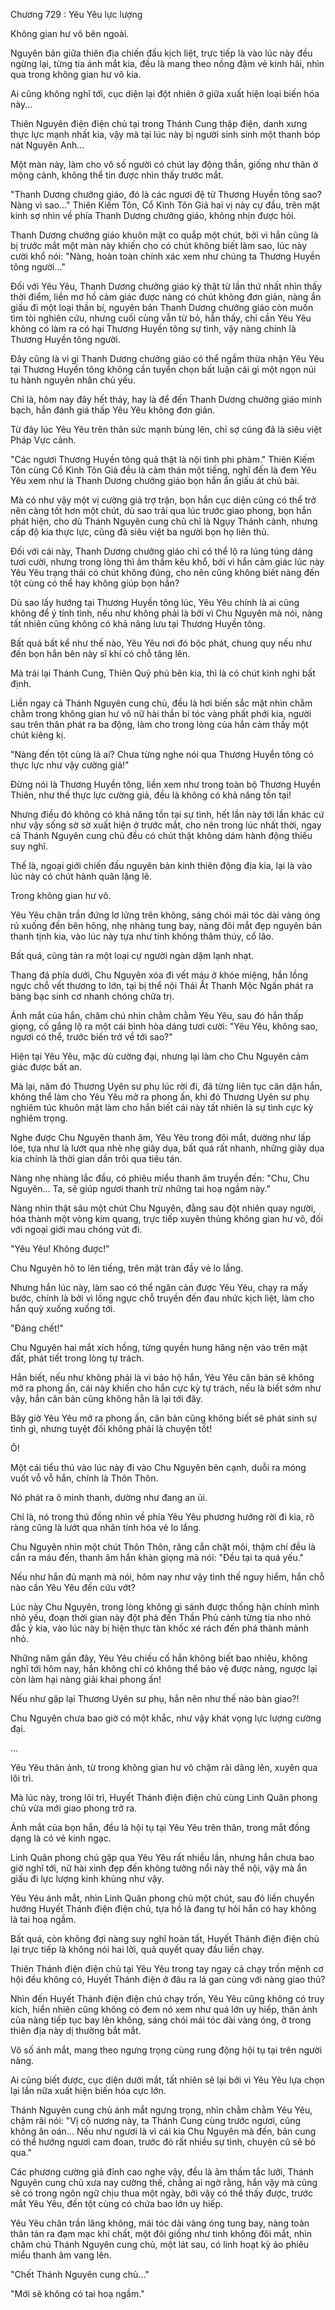 




Chương 729 : Yêu Yêu lực lượng


Không gian hư vô bên ngoài.

Nguyên bản giữa thiên địa chiến đấu kịch liệt, trực tiếp là vào lúc này đều ngừng lại, từng tia ánh mắt kia, đều là mang theo nồng đậm vẻ kinh hãi, nhìn qua trong không gian hư vô kia.

Ai cũng không nghĩ tới, cục diện lại đột nhiên ở giữa xuất hiện loại biến hóa này...

Thiên Nguyên điện điện chủ tại trong Thánh Cung thập điện, danh xưng thực lực mạnh nhất kia, vậy mà tại lúc này bị người sinh sinh một thanh bóp nát Nguyên Anh...

Một màn này, làm cho vô số người có chút lay động thần, giống như thân ở mộng cảnh, không thể tin được nhìn thấy trước mắt.

"Thanh Dương chưởng giáo, đó là các ngươi đệ tử Thương Huyền tông sao? Nàng vì sao..." Thiên Kiếm Tôn, Cổ Kình Tôn Giả hai vị này cự đầu, trên mặt kinh sợ nhìn về phía Thanh Dương chưởng giáo, không nhịn được hỏi.

Thanh Dương chưởng giáo khuôn mặt co quắp một chút, bởi vì hắn cũng là bị trước mắt một màn này khiến cho có chút không biết làm sao, lúc này cười khổ nói: "Nàng, hoàn toàn chính xác xem như chúng ta Thương Huyền tông người..."

Đối với Yêu Yêu, Thanh Dương chưởng giáo kỳ thật từ lần thứ nhất nhìn thấy thời điểm, liền mơ hồ cảm giác được nàng có chút không đơn giản, nàng ẩn giấu đi một loại thần bí, nguyên bản Thanh Dương chưởng giáo còn muốn tìm tòi nghiên cứu, nhưng cuối cùng vẫn từ bỏ, hắn thấy, chỉ cần Yêu Yêu không có làm ra có hại Thương Huyền tông sự tình, vậy nàng chính là Thương Huyền tông người.

Đây cũng là vì gì Thanh Dương chưởng giáo có thể ngầm thừa nhận Yêu Yêu tại Thương Huyền tông không cần tuyển chọn bất luận cái gì một ngọn núi tu hành nguyên nhân chủ yếu.

Chỉ là, hôm nay đây hết thảy, hay là để đến Thanh Dương chưởng giáo minh bạch, hắn đánh giá thấp Yêu Yêu không đơn giản.

Từ đây lúc Yêu Yêu trên thân sức mạnh bùng lên, chỉ sợ cũng đã là siêu việt Pháp Vực cảnh.

"Các ngươi Thương Huyền tông quả thật là nội tình phi phàm." Thiên Kiếm Tôn cùng Cổ Kình Tôn Giả đều là cảm thán một tiếng, nghĩ đến là đem Yêu Yêu xem như là Thanh Dương chưởng giáo bọn hắn ẩn giấu át chủ bài.

Mà có như vậy một vị cường giả trợ trận, bọn hắn cục diện cũng có thể trở nên càng tốt hơn một chút, dù sao trải qua lúc trước giao phong, bọn hắn phát hiện, cho dù Thánh Nguyên cung chủ chỉ là Ngụy Thánh cảnh, nhưng cấp độ kia thực lực, cũng đã siêu việt ba người bọn họ liên thủ.

Đối với cái này, Thanh Dương chưởng giáo chỉ có thể lộ ra lúng túng dáng tươi cười, nhưng trong lòng thì âm thầm kêu khổ, bởi vì hắn cảm giác lúc này Yêu Yêu trạng thái có chút không đúng, cho nên cũng không biết nàng đến tột cùng có thể hay không giúp bọn hắn?

Dù sao lấy hướng tại Thương Huyền tông lúc, Yêu Yêu chính là ai cũng không để ý tính tình, nếu như không phải là bởi vì Chu Nguyên mà nói, nàng tất nhiên cũng không có khả năng lưu tại Thương Huyền tông.

Bất quá bất kể như thế nào, Yêu Yêu nơi đó bộc phát, chung quy nếu như đến bọn hắn bên này sĩ khí có chỗ tăng lên.

Mà trái lại Thánh Cung, Thiên Quỷ phủ bên kia, thì là có chút kinh nghi bất định.

Liền ngay cả Thánh Nguyên cung chủ, đều là hơi biến sắc mặt nhìn chằm chằm trong không gian hư vô nữ hài thần bí tóc vàng phất phới kia, người sau trên thân phát ra ba động, làm cho trong lòng của hắn cảm thấy một chút kiêng kị.

"Nàng đến tột cùng là ai? Chưa từng nghe nói qua Thương Huyền tông có thực lực như vậy cường giả!"

Đừng nói là Thương Huyền tông, liền xem như trong toàn bộ Thương Huyền Thiên, như thế thực lực cường giả, đều là không có khả năng tồn tại!

Nhưng điều đó không có khả năng tồn tại sự tình, hết lần này tới lần khác cứ như vậy sống sờ sờ xuất hiện ở trước mắt, cho nên trong lúc nhất thời, ngay cả Thánh Nguyên cung chủ đều có chút thật không dám hành động thiếu suy nghĩ.

Thế là, ngoại giới chiến đấu nguyên bản kinh thiên động địa kia, lại là vào lúc này có chút hành quân lặng lẽ.

Trong không gian hư vô.

Yêu Yêu chân trần đứng lơ lửng trên không, sáng chói mái tóc dài vàng óng rủ xuống đến bên hông, nhẹ nhàng tung bay, nàng đôi mắt đẹp nguyên bản thanh tịnh kia, vào lúc này tựa như tinh không thâm thúy, cổ lão.

Bất quá, cũng tản ra một loại cự người ngàn dặm lạnh nhạt.

Thang đá phía dưới, Chu Nguyên xóa đi vết máu ở khóe miệng, hắn lồng ngực chỗ vết thương to lớn, tại bị thể nội Thái Ất Thanh Mộc Ngấn phát ra bàng bạc sinh cơ nhanh chóng chữa trị.

Ánh mắt của hắn, chăm chú nhìn chằm chằm Yêu Yêu, sau đó hắn thấp giọng, cố gắng lộ ra một cái bình hòa dáng tươi cười: "Yêu Yêu, không sao, ngươi có thể, trước biến trở về tới sao?"

Hiện tại Yêu Yêu, mặc dù cường đại, nhưng lại làm cho Chu Nguyên cảm giác được bất an.

Mà lại, năm đó Thương Uyên sư phụ lúc rời đi, đã từng liên tục căn dặn hắn, không thể làm cho Yêu Yêu mở ra phong ấn, khi đó Thương Uyên sư phụ nghiêm túc khuôn mặt làm cho hắn biết cái này tất nhiên là sự tình cực kỳ nghiêm trọng.

Nghe được Chu Nguyên thanh âm, Yêu Yêu trong đôi mắt, dường như lấp lóe, tựa như là lướt qua nhè nhẹ giãy dụa, bất quá rất nhanh, những giãy dụa kia chính là thời gian dần trôi qua tiêu tán.

Nàng nhẹ nhàng lắc đầu, có phiêu miểu thanh âm truyền đến: "Chu, Chu Nguyên... Ta, sẽ giúp ngươi thanh trừ những tai hoạ ngầm này."

Nàng nhìn thật sâu một chút Chu Nguyên, đằng sau đột nhiên quay người, hóa thành một vòng kim quang, trực tiếp xuyên thủng không gian hư vô, đối với ngoại giới mau chóng vút đi.

"Yêu Yêu! Không được!"

Chu Nguyên hô to lên tiếng, trên mặt tràn đầy vẻ lo lắng.

Nhưng hắn lúc này, làm sao có thể ngăn cản được Yêu Yêu, chạy ra mấy bước, chính là bởi vì lồng ngực chỗ truyền đến đau nhức kịch liệt, làm cho hắn quỳ xuống xuống tới.

"Đáng chết!"

Chu Nguyên hai mắt xích hồng, từng quyền hung hăng nện vào trên mặt đất, phát tiết trong lòng tự trách.

Hắn biết, nếu như không phải là vì bảo hộ hắn, Yêu Yêu căn bản sẽ không mở ra phong ấn, cái này khiến cho hắn cực kỳ tự trách, nếu là biết sớm như vậy, hắn căn bản cũng không hẳn là lại tới đây.

Bây giờ Yêu Yêu mở ra phong ấn, căn bản cũng không biết sẽ phát sinh sự tình gì, nhưng tuyệt đối không phải là chuyện tốt!

Ô!

Một cái tiểu thú vào lúc này đi vào Chu Nguyên bên cạnh, duỗi ra móng vuốt vỗ vỗ hắn, chính là Thôn Thôn.

Nó phát ra ô minh thanh, dường như đang an ủi.

Chỉ là, nó trong thú đồng nhìn về phía Yêu Yêu phương hướng rời đi kia, rõ ràng cũng là lướt qua nhân tính hóa vẻ lo lắng.

Chu Nguyên nhìn một chút Thôn Thôn, răng cắn chặt môi, thậm chí đều là cắn ra máu đến, thanh âm hắn khàn giọng mà nói: "Đều tại ta quá yếu."

Nếu như hắn đủ mạnh mà nói, hôm nay như vậy tình thế nguy hiểm, hắn chỗ nào cần Yêu Yêu đến cứu vớt?

Lúc này Chu Nguyên, trong lòng không gì sánh được thống hận chính mình nhỏ yếu, đoạn thời gian này đột phá đến Thần Phủ cảnh từng tia nho nhỏ đắc ý kia, vào lúc này bị hiện thực tàn khốc xé rách đến phá thành mảnh nhỏ.

Những năm gần đây, Yêu Yêu chiếu cố hắn không biết bao nhiêu, không nghĩ tới hôm nay, hắn không chỉ có không thể bảo vệ được nàng, ngược lại còn làm hại nàng giải khai phong ấn!

Nếu như gặp lại Thương Uyên sư phụ, hắn nên như thế nào bàn giao?!

Chu Nguyên chưa bao giờ có một khắc, như vậy khát vọng lực lượng cường đại.

...

Yêu Yêu thân ảnh, từ trong không gian hư vô chậm rãi dâng lên, xuyên qua lôi trì.

Mà lúc này, trong lôi trì, Huyết Thánh điện điện chủ cùng Linh Quân phong chủ vừa mới giao phong trở ra.

Ánh mắt của bọn hắn, đều là hội tụ tại Yêu Yêu trên thân, trong mắt đồng dạng là có vẻ kinh ngạc.

Linh Quân phong chủ gặp qua Yêu Yêu rất nhiều lần, nhưng hắn chưa bao giờ nghĩ tới, nữ hài xinh đẹp đến không tưởng nổi này thể nội, vậy mà ẩn giấu đi lực lượng kinh khủng như vậy.

Yêu Yêu ánh mắt, nhìn Linh Quân phong chủ một chút, sau đó liền chuyển hướng Huyết Thánh điện điện chủ, tựa hồ là đang tự hỏi hắn có hay không là tai hoạ ngầm.

Bất quá, còn không đợi nàng suy nghĩ hoàn tất, Huyết Thánh điện điện chủ lại trực tiếp là không nói hai lời, quả quyết quay đầu liền chạy.

Thiên Thánh điện điện chủ tại Yêu Yêu trong tay ngay cả chạy trốn mệnh cơ hội đều không có, Huyết Thánh điện ở đâu ra lá gan cùng với nàng giao thủ?

Nhìn đến Huyết Thánh điện điện chủ chạy trốn, Yêu Yêu cũng không có truy kích, hiển nhiên cũng không có đem nó xem như quá lớn uy hiếp, thân ảnh của nàng tiếp tục bay lên không, sáng chói mái tóc dài vàng óng, ở trong thiên địa này dị thường bắt mắt.

Vô số ánh mắt, mang theo ngưng trọng cùng rung động hội tụ tại trên người nàng.

Ai cũng biết được, cục diện dưới mắt, tất nhiên sẽ lại bởi vì Yêu Yêu lựa chọn lại lần nữa xuất hiện biến hóa cực lớn.

Thánh Nguyên cung chủ ánh mắt ngưng trọng, nhìn chằm chằm Yêu Yêu, chậm rãi nói: "Vị cô nương này, ta Thánh Cung cùng trước ngươi, cũng không ân oán... Nếu như ngươi là vì cái kia Chu Nguyên mà đến, bản cung có thể hướng ngươi cam đoan, trước đó rất nhiều sự tình, chuyện cũ sẽ bỏ qua."

Các phương cường giả đỉnh cao nghe vậy, đều là âm thầm tắc lưỡi, Thánh Nguyên cung chủ xưa nay cường thế, chẳng ai ngờ rằng, hắn vậy mà cũng sẽ có trong ngôn ngữ chịu thua một ngày, bởi vậy có thể thấy được, trước mắt Yêu Yêu, đến tột cùng có chứa bao lớn uy hiếp.

Yêu Yêu chân trần lăng không, mái tóc dài vàng óng tung bay, nàng toàn thân tản ra đạm mạc khí chất, một đôi giống như tinh không đôi mắt, nhìn chăm chú Thánh Nguyên cung chủ, một lát sau, có linh hoạt kỳ ảo phiêu miểu thanh âm vang lên.

"Chết Thánh Nguyên cung chủ..."

"Mới sẽ không có tai hoạ ngầm."





